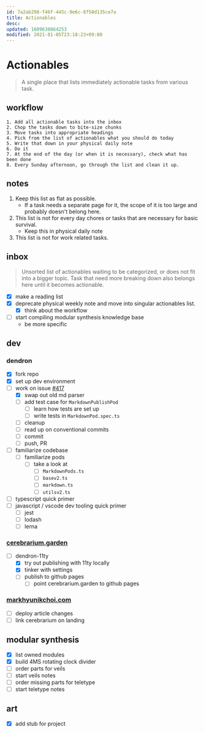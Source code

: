 ```yaml
---
id: 7a2ab298-f46f-445c-9e6c-8f58d135ce7a
title: Actionables
desc: 
updated: 1609638864253
modified: 2021-01-05T23:18:23+09:00
---
```


# Actionables

> A single place that lists immediately actionable tasks from various task.

## workflow
```
1. Add all actionable tasks into the inbox
2. Chop the tasks down to bite-size chunks
3. Move tasks into appropriate headings
4. Pick from the list of actionables what you should do today
5. Write that down in your physical daily note
6. Do it
7. At the end of the day (or when it is necessary), check what has been done
8. Every Sunday afternoon, go through the list and clean it up.
```

## notes
1. Keep this list as flat as possible. 
    - If a task needs a separate page for it, the scope of it is too large and probably doesn't belong here.
2. This list is not for every day chores or tasks that are necessary for basic survival.
    - Keep this in physical daily note
3. This list is not for work related tasks.

## inbox

> Unsorted list of actionables waiting to be categorized, or does not fit into a bigger topic. 
Task that need more breaking down also belongs here until it becomes actionable.

- [x] make a reading list
- [x] deprecate physical weekly note and move into singular actionables list.
    - [x] think about the workflow
- [ ] start compiling modular synthesis knowledge base
    - be more specific



## dev

### dendron
- [x] fork repo
- [x] set up dev environment
- [ ] work on issue [#417](https://github.com/dendronhq/dendron/issues/417)
    - [x] swap out old md parser
    - [ ] add test case for `MarkdownPublishPod`
        - [ ] learn how tests are set up
        - [ ] write tests in `MarkdownPod.spec.ts`
    - [ ] cleanup
    - [ ] read up on conventional commits
    - [ ] commit
    - [ ] push, PR
- [ ] familiarize codebase
    - [ ] familiarize pods
        - [ ] take a look at 
            - [ ] `MarkdownPods.ts`
            - [ ] `basev2.ts`
            - [ ] `markdown.ts`
            - [ ] `utilsv2.ts`
- [ ] typescript quick primer
- [ ] javascript / vscode dev tooling quick primer
    - [ ] jest
    - [ ] lodash
    - [ ] lerna

### [cerebrarium.garden](https://cerebrarium.garden)
- [ ] dendron-11ty
    - [x] try out publishing with 11ty locally
    - [x] tinker with settings
    - [ ] publish to github pages
        - [ ] point cerebrarium.garden to github pages

### [markhyunikchoi.com](https://markhyunikchoi.com)
- [ ] deploy article changes
- [ ] link cerebrarium on landing

## modular synthesis

- [x] list owned modules
- [x] build 4MS rotating clock divider
- [ ] order parts for veils
- [ ] start veils notes
- [ ] order missing parts for teletype
- [ ] start teletype notes

## art
- [x] add stub for project